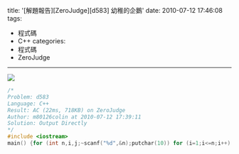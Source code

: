 title: '[解題報告][ZeroJudge][d583] 幼稚的企鵝'
date: 2010-07-12 17:46:08
tags:
- 程式碼
- C++
categories:
- 程式碼
- ZeroJudge
---

![](/blog/img/20100712-174608-1.jpg)

<!-- more -->

``` cpp
/*
Problem: d583
Language: C++
Result: AC (22ms, 718KB) on ZeroJudge
Author: m80126colin at 2010-07-12 17:39:11
Solution: Output Directly
*/
#include <iostream>
main() {for (int n,i,j;~scanf("%d",&n);putchar(10)) for (i=1;i<=n;i++) scanf("%d",&j),printf("%d ",i);}
```